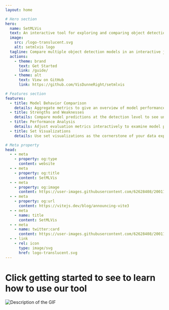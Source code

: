 ```yaml
---
layout: home

# Hero section
hero:
  name: SetMLVis
  text: An interactive tool for exploring and comparing object detection models.
  image:
    src: /logo-translucent.svg
    alt: setmlvis logo
  tagline: Compare multiple object detection models in an interactive jupyter widget using set visualizations.
  actions:
    - theme: brand
      text: Get Started
      link: /guide/
    - theme: alt
      text: View on GitHub
      link: https://github.com/VisDunneRight/setmlvis

# Features section
features:
  - title: Model Behavior Comparison
    details: Aggregate metrics to give an overview of model performance.
  - title: Strengths and Weaknesses
    details: Compare model predictions at the detection level to see unique differences.
  - title: Performance Analysis
    details: Adjust evaluation metrics interactively to examine model performance.
  - title: Set Visualizations
    details: Use set visualizations as the cornerstone of your data exploration.

# Meta property
head:
  - - meta
    - property: og:type
      content: website
  - - meta
    - property: og:title
      content: SetMLVis
  - - meta
    - property: og:image
      content: https://user-images.githubusercontent.com/62628408/200117602-4b274d14-b1b2-4f61-8dcd-9f9482c677a0.png
  - - meta
    - property: og:url
      content: https://vitejs.dev/blog/announcing-vite3
  - - meta
    - name: title
      content: SetMLVis
  - - meta
    - name: twitter:card
      content: https://user-images.githubusercontent.com/62628408/200117602-4b274d14-b1b2-4f61-8dcd-9f9482c677a0.png
  - - link
    - rel: icon
      type: image/svg
      href: logo-translucent.svg
---
```


<!-- Custom home layout -->
<!--  might take this out -->
<div class="custom-layout">
  <h1>Click getting started to see to learn how to use our tool</h1>
  <img src="/demoOfSystem.gif" alt="Description of the GIF">
</div>
